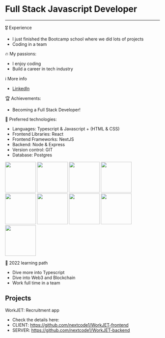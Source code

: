 
# Full Stack Javascript Developer 

----------------------------------------------------------------------
 
 🎖️ Experience
 - I just finished the Bootcamp school where we did lots of projects
 - Coding in a team

 🔥 My passions:
- I enjoy coding
- Build a career in tech industry


ℹ️ More info
- [LinkedIn](https://www.linkedin.com/in/marian-negru-6477a8106)

🏆 Achievements:
- Becoming a Full Stack Developer!
 
 
 🤖 Preferred technologies:
- Languages: Typescript & Javascript + (HTML & CSS)
- Frontend Libraries: React
- Frontend Frameworks: NextJS
- Backend: Node & Express
- Version control: GIT
- Database: Postgres

<img src="https://miro.medium.com/max/500/1*cPh7ujRIfcHAy4kW2ADGOw.png" width="100" height="100"> <img src="https://user-images.githubusercontent.com/31222514/160580699-d782fd3f-4e09-4d92-895c-d9867302e145.svg" width="100" height="100"> <img src="https://user-images.githubusercontent.com/31222514/149813300-65804694-d3ea-4e31-955d-dbc47229a82d.png" width="100" height="100"> <img src="https://user-images.githubusercontent.com/31222514/149812547-405716a0-b974-4da4-b749-f2b4a8adc1d8.png" width="100" height="100"> <img src="https://user-images.githubusercontent.com/31222514/149813532-e214a55c-9b91-4b71-bb17-0dcf18903f7a.png" width="100" height="100">  <img src="https://user-images.githubusercontent.com/31222514/149814154-3de042e2-bccf-4f0e-8d0e-98a2dbcae7c0.png" width="100" height="100"> <img src="https://user-images.githubusercontent.com/31222514/149943049-95f0909a-9c2b-4fae-bd04-647d531dd10d.png" width="100" height="100"> <img src="https://user-images.githubusercontent.com/31222514/149814004-a3a2bf91-a257-4d1c-bdff-e1079a524359.png" width="100" height="100"> <img src="https://user-images.githubusercontent.com/31222514/155521312-96e008ba-1d5e-409f-aaec-ca229ca275c6.jpeg" width="100" height="100">






🔭 2022 learning path
- Dive more into Typescript
- Dive into Web3 and Blockchain
- Work full time in a team


## Projects

WorkJET: Recruitment app
- Check the details here:
- CLIENT: https://github.com/nextcode1/WorkJET-frontend
- SERVER: https://github.com/nextcode1/WorkJET-backend







 

